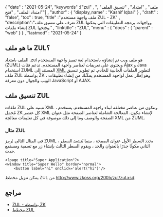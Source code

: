 {
  "date" : "2021-05-24",
  "keywords" :["zul" , "ملف" , "امتداد" , "تنسيق الملف" , "امتداد الملف" , "فتح"] ,
  "author" : {
    "display_name" : "Kashif Iqbal"
} ,
  "draft" : "false",
  "toc" : true,
  "title" :"ملف واجهة مستخدم ZUL - ZK" ,
  "description":"تعرف على تنسيق ملف ZUL وواجهات برمجة التطبيقات التي يمكنها إنشاء ملفات ZUL وفتحها." ,
  "linktitle" : "ZUL",
  "menu" : {
    "docs" : {
      "parent" : "web"
}
} ,
  "lastmod" : "2021-05-24"
}

## ما هو ملف ZUL؟

الملف بامتداد .zul هو ملف ويب تم إنشاؤه باستخدام لغة تمييز واجهة المستخدم (ZUML) ويحتوي على تعريفات لعناصر واجهة المستخدم. تدعم فئات Ajax و Java استخدام ZUML المستند إلى [XML](/ar/web/xml/) لتطوير الملفات الجانبية للخادم. تم تطوير تنسيق ملف ZUL بواسطة ZK ، وهو إطار عمل لواجهة المستخدم يمكّنك من إنشاء تطبيقات الويب والجوال دون معرفة JavaScript أو AJAX.

## تنسيق ملف ZUL

ملفات ZUL مبنية على XML ، وتتكون من عناصر مختلفة لبناء واجهة المستخدم. يستخدم مُحمل ZK كل عنصر XML لإنشاء مكون. المعالجة الشاملة لعناصر الصفحة مثل عنوان الصفحة والوصف وما إلى ذلك موصوفة في كل تعليمات معالجة XML من ZUML.

### مثال ZUL

في المثال التالي لرمز ZUML ، يحدد السطر الأول عنوان الصفحة ، بينما يُنشئ السطر الثاني مكونًا جذرًا بالعنوان والحد ، ويقوم السطر الثالث بإنشاء زر مع تسمية ومستمع حدث.

```
<?page title="Super Application"?>
<window title="Super Hello" border="normal">
    <button label="hi" onClick='alert("hi")'/>
```
يمكن تنزيل مخطط ZUL من http://www.zkoss.org/2005/zul/zul.xsd.
## مراجع

* [ZUL - بواسطة ZK](https://www.zkoss.org/wiki/ZK_Getting_Started/Tutorial)
* [مخطط ZUL](http://www.zkoss.org/2005/zul/zul.xsd)

